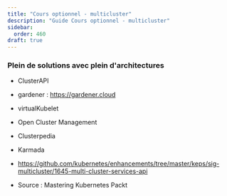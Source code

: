 ```yaml
---
title: "Cours optionnel - multicluster"
description: "Guide Cours optionnel - multicluster"
sidebar:
  order: 460
draft: true
---
```



### Plein de solutions avec plein d'architectures

- ClusterAPI
- gardener : https://gardener.cloud
- virtualKubelet
- Open Cluster Management
- Clusterpedia
- Karmada


- https://github.com/kubernetes/enhancements/tree/master/keps/sig-multicluster/1645-multi-cluster-services-api





- Source : Mastering Kubernetes Packt